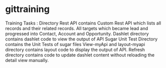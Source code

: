 # gittraining
Training Tasks :
Directory Rest API contains Custom Rest API which lists all records and their related records. All targets which became lead and progressed into Contact, Account and Opportunity.
Dashlet directory contains dashlet code to view the output of API
Sugar Unit Test Directory contains the Unit Tests of sugar files
View-myApi and layout-myapi directory contains layout code to display the output of API.
Refresh directory contains code to update dashlet content without reloading the detail view manually.
